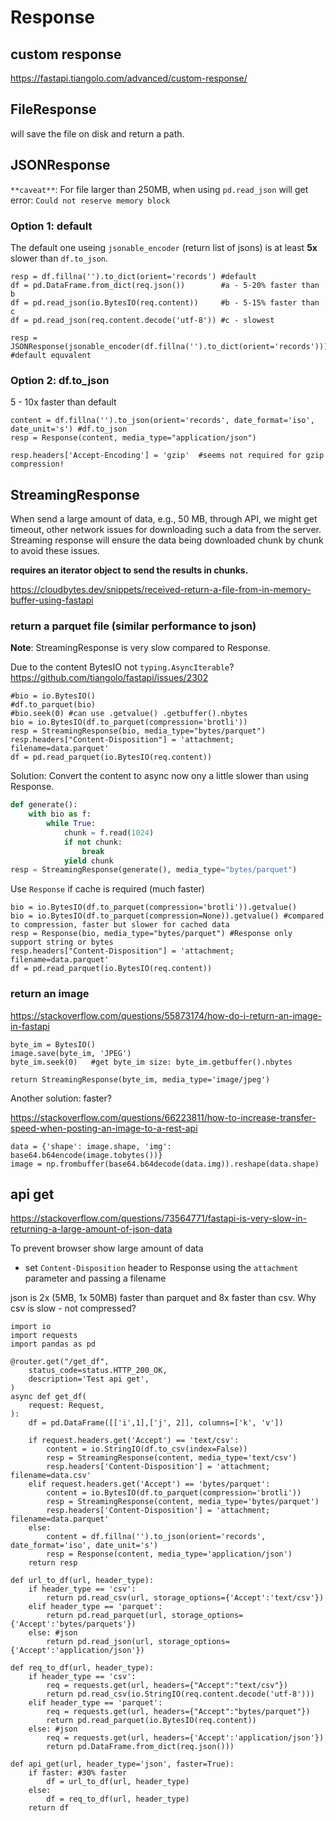 # Response

## custom response
https://fastapi.tiangolo.com/advanced/custom-response/

## FileResponse
will save the file on disk and return a path.

## JSONResponse
`**caveat**`: For file larger than 250MB, when using `pd.read_json` will get error: `Could not reserve memory block`

### Option 1: default
The default one useing `jsonable_encoder` (return list of jsons) is at least **5x** slower than `df.to_json`.
```
resp = df.fillna('').to_dict(orient='records') #default
df = pd.DataFrame.from_dict(req.json())        #a - 5-20% faster than b
df = pd.read_json(io.BytesIO(req.content))     #b - 5-15% faster than c
df = pd.read_json(req.content.decode('utf-8')) #c - slowest

resp = JSONResponse(jsonable_encoder(df.fillna('').to_dict(orient='records'))) #default equvalent
```

### Option 2: df.to_json
5 - 10x faster than default
```
content = df.fillna('').to_json(orient='records', date_format='iso', date_unit='s') #df.to_json
resp = Response(content, media_type="application/json") 

resp.headers['Accept-Encoding'] = 'gzip'  #seems not required for gzip compression!
```

## StreamingResponse
When send a large amount of data, e.g., 50 MB, through API, we might get timeout, other network issues for downloading such a data from the server. Streaming response will ensure the data being downloaded chunk by chunk to avoid these issues.

**requires an iterator object to send the results in chunks.**

https://cloudbytes.dev/snippets/received-return-a-file-from-in-memory-buffer-using-fastapi

### return a parquet file (similar performance to json)
**Note**: StreamingResponse is very slow compared to Response.

Due to the content BytesIO not `typing.AsyncIterable`? https://github.com/tiangolo/fastapi/issues/2302
```
#bio = io.BytesIO()
#df.to_parquet(bio)
#bio.seek(0) #can use .getvalue() .getbuffer().nbytes
bio = io.BytesIO(df.to_parquet(compression='brotli'))
resp = StreamingResponse(bio, media_type="bytes/parquet")
resp.headers["Content-Disposition"] = 'attachment; filename=data.parquet'
df = pd.read_parquet(io.BytesIO(req.content))
```

Solution: Convert the content to async now ony a little slower than using Response.
```py
def generate():
    with bio as f:
        while True:
            chunk = f.read(1024)
            if not chunk:
                break
            yield chunk
resp = StreamingResponse(generate(), media_type="bytes/parquet")            
```

Use `Response` if cache is required (much faster)
```
bio = io.BytesIO(df.to_parquet(compression='brotli')).getvalue()
bio = io.BytesIO(df.to_parquet(compression=None)).getvalue() #compared to compression, faster but slower for cached data
resp = Response(bio, media_type="bytes/parquet") #Response only support string or bytes
resp.headers["Content-Disposition"] = 'attachment; filename=data.parquet'
df = pd.read_parquet(io.BytesIO(req.content))
```

### return an image
https://stackoverflow.com/questions/55873174/how-do-i-return-an-image-in-fastapi
```
byte_im = BytesIO()
image.save(byte_im, 'JPEG')
byte_im.seek(0)   #get byte_im size: byte_im.getbuffer().nbytes

return StreamingResponse(byte_im, media_type='image/jpeg')
```

Another solution: faster?

https://stackoverflow.com/questions/66223811/how-to-increase-transfer-speed-when-posting-an-image-to-a-rest-api
```
data = {'shape': image.shape, 'img': base64.b64encode(image.tobytes())}
image = np.frombuffer(base64.b64decode(data.img)).reshape(data.shape)
```

## api get
https://stackoverflow.com/questions/73564771/fastapi-is-very-slow-in-returning-a-large-amount-of-json-data

To prevent browser show large amount of data
- set `Content-Disposition` header to Response using the `attachment` parameter and passing a filename

json is 2x (5MB, 1x 50MB) faster than parquet and 8x faster than csv. Why csv is slow - not compressed?
```
import io
import requests
import pandas as pd

@router.get("/get_df",
    status_code=status.HTTP_200_OK,
    description='Test api get',
)
async def get_df(
    request: Request,
):
    df = pd.DataFrame([['i',1],['j', 2]], columns=['k', 'v'])

    if request.headers.get('Accept') == 'text/csv':
        content = io.StringIO(df.to_csv(index=False))
        resp = StreamingResponse(content, media_type='text/csv')
        resp.headers['Content-Disposition'] = 'attachment; filename=data.csv'
    elif request.headers.get('Accept') == 'bytes/parquet':
        content = io.BytesIO(df.to_parquet(compression='brotli'))
        resp = StreamingResponse(content, media_type='bytes/parquet')
        resp.headers['Content-Disposition'] = 'attachment; filename=data.parquet'
    else:
        content = df.fillna('').to_json(orient='records', date_format='iso', date_unit='s')
        resp = Response(content, media_type='application/json')       
    return resp
    
def url_to_df(url, header_type):
    if header_type == 'csv':
        return pd.read_csv(url, storage_options={'Accept':'text/csv'})
    elif header_type == 'parquet':
        return pd.read_parquet(url, storage_options={'Accept':'bytes/parquets'})
    else: #json
        return pd.read_json(url, storage_options={'Accept':'application/json'})
        
def req_to_df(url, header_type):
    if header_type == 'csv':
        req = requests.get(url, headers={"Accept":"text/csv"})
        return pd.read_csv(io.StringIO(req.content.decode('utf-8')))
    elif header_type == 'parquet':
        req = requests.get(url, headers={"Accept":"bytes/parquet"})
        return pd.read_parquet(io.BytesIO(req.content))
    else: #json
        req = requests.get(url, headers={'Accept':'application/json'})
        return pd.DataFrame.from_dict(req.json()))
        
def api_get(url, header_type='json', faster=True):
    if faster: #30% faster
        df = url_to_df(url, header_type)
    else:
        df = req_to_df(url, header_type)
    return df
```
